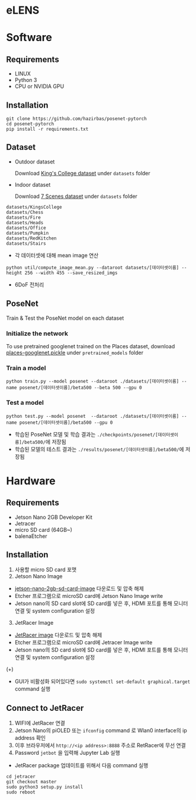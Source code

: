 # eLENS

# Software

## Requirements
* LINUX
* Python 3
* CPU or NVIDIA GPU

## Installation
```
git clone https://github.com/hazirbas/posenet-pytorch
cd posenet-pytorch
pip install -r requirements.txt
```

## Dataset
* Outdoor dataset

  Download [King's College dataset](https://www.repository.cam.ac.uk/handle/1810/251342) under `datasets` folder
  
* Indoor dataset

  Download [7 Scenes dataset](https://www.microsoft.com/en-us/research/project/rgb-d-dataset-7-scenes/) under `datasets` folder

```
datasets/KingsCollege
datasets/Chess
datasets/Fire
datasets/Heads
datasets/Office
datasets/Pumpkin
datasets/RedKitchen
datasets/Stairs
```

* 각 데이터셋에 대해 mean image 연산

```
python util/compute_image_mean.py --dataroot datasets/[데이터셋이름] --height 256 --width 455 --save_resized_imgs
```

* 6DoF 전처리


## PoseNet

Train & Test the PoseNet model on each dataset

### Initialize the network
To use pretrained googlenet trained on the Places dataset, download [places-googlenet.pickle](https://vision.in.tum.de/webarchive/hazirbas/poselstm-pytorch/places-googlenet.pickle) under `pretrained_models` folder


### Train a model
```
python train.py --model posenet --dataroot ./datasets/[데이터셋이름] --name posenet/[데이터셋이름]/beta500 --beta 500 --gpu 0
```

### Test a model
```
python test.py --model posenet  --dataroot ./datasets/[데이터셋이름] --name posenet/[데이터셋이름]/beta500 --gpu 0
```

* 학습된 PoseNet 모델 및 학습 결과는 `./checkpoints/posenet/[데이터셋이름]/beta500/`에 저장됨
* 학습된 모델의 테스트 결과는 `./results/posenet/[데이터셋이름]/beta500/`에 저장됨


# Hardware

## Requirements
* Jetson Nano 2GB Developer Kit
* Jetracer
* micro SD card (64GB~)
* balenaEtcher

## Installation

1. 사용할 micro SD card 포맷
2. Jetson Nano Image
* [jetson-nano-2gb-sd-card-image](https://developer.nvidia.com/jetson-nano-2gb-sd-card-image) 다운로드 및 압축 해제
* Etcher 프로그램으로 microSD card에 Jetson Nano Image write
* Jetson nano의 SD card slot에 SD card를 넣은 후, HDMI 포트를 통해 모니터 연결 및 system configuration 설정
3. JetRacer Image
* [JetRacer image](https://drive.google.com/file/d/1YtnjQ77w1B9REzy1JgLJbVSs2K3ocAEr/view?usp=sharing) 다운로드 및 압축 해제
* Etcher 프로그램으로 microSD card에 Jetracer Image write
* Jetson nano의 SD card slot에 SD card를 넣은 후, HDMI 포트를 통해 모니터 연결 및 system configuration 설정

(+)
* GUI가 비활성화 되어있다면 `sudo systemctl set-default graphical.target` command 실행

## Connect to JetRacer

1. WIFI에 JetRacer 연결
2. Jetson Nano의 piOLED 또는 `ifconfig` command 로 Wlan0 interface의 ip address 확인
3. 이후 브라우저에서 `http://<ip address>:8888` 주소로 RetRacer에 무선 연결
4. Password `jetbot` 을 입력해 Jupyter Lab 실행

* JetRacer package 업데이트를 위해서 다음 command 실행
```
cd jetracer
git checkout master
sudo python3 setup.py install
sudo reboot
```

